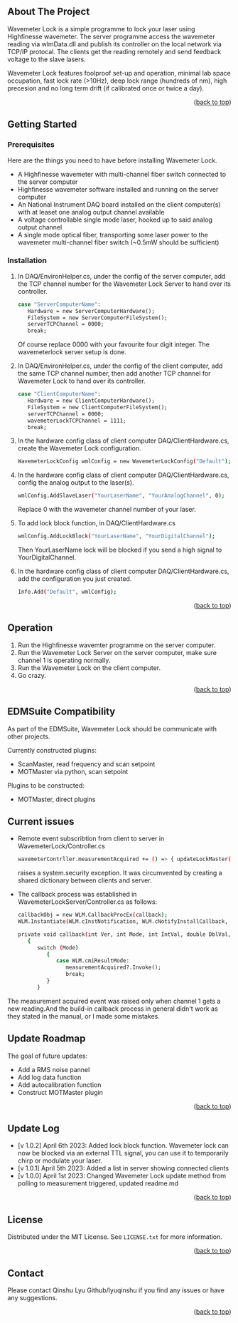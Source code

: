 <a name="readme-top"></a>
<!-- ABOUT THE PROJECT -->
## About The Project

Wavemeter Lock is a simple programme to lock your laser using Highfinesse wavemeter. The server programme access the wavemeter reading via wlmData.dll and publish its controller on the local network via TCP/IP protocal. The clients get the reading remotely and send feedback voltage to the slave lasers.

Wavemeter Lock features foolproof set-up and operation, minimal lab space occupation, fast lock rate (>10Hz), deep lock range (hundreds of nm), high precesion and no long term drift (if calibrated once or twice a day). 

<p align="right">(<a href="#readme-top">back to top</a>)</p>




<!-- GETTING STARTED -->
## Getting Started



### Prerequisites

Here are the things you need to have before installing Wavemeter Lock.

* A Highfinesse wavemeter with multi-channel fiber switch connected to the server computer
* Highfinesse wavemeter software installed and running on the server computer
* An National Instrument DAQ board installed on the client computer(s) with at leaset one analog output channel available
* A voltage controllable single mode laser, hooked up to said analog output channel
* A single mode optical fiber, transporting some laser power to the wavemeter multi-channel fiber switch (~0.5mW should be sufficient)
  

### Installation

1. In DAQ/EnvironHelper.cs, under the config of the server computer, add the TCP channel number for the Wavemeter Lock Server to hand over its controller.
   ```sh
   case "ServerComputerName":
      Hardware = new ServerComputerHardware();
      FileSystem = new ServerComputerFileSystem();
      serverTCPChannel = 0000;
      break;
   ```
   Of course replace 0000 with your favourite four digit integer. The wavemeterlock server setup is done.

2. In DAQ/EnvironHelper.cs, under the config of the client computer, add the same TCP channel number, then add another TCP channel for Wavemeter Lock to hand over its controller.
   ```sh
   case "ClientComputerName":
      Hardware = new ClientComputerHardware();
      FileSystem = new ClientComputerFileSystem();
      serverTCPChannel = 0000;
      wavemeterLockTCPChannel = 1111;
      break;
   ```

3. In the hardware config class of client computer DAQ/ClientHardware.cs, create the Wavemeter Lock configuration.
   ```sh
   WavemeterLockConfig wmlConfig = new WavemeterLockConfig("Default");
   ```

4. In the hardware config class of client computer DAQ/ClientHardware.cs, config the analog output to the laser(s).
   ```sh
   wmlConfig.AddSlaveLaser("YourLaserName", "YourAnalogChannel", 0);
   ```
   Replace 0 with the wavemeter channel number of your laser.
   
5. To add lock block function, in DAQ/ClientHardware.cs
   ```sh
   wmlConfig.AddLockBlock("YourLaserName", "YourDigitalChannel");
   ```
   Then YourLaserName lock will be blocked if you send a high signal to YourDigitalChannel.

6. In the hardware config class of client computer DAQ/ClientHardware.cs, add the configuration you just created.
   ```sh
   Info.Add("Default", wmlConfig);
   ```

<p align="right">(<a href="#readme-top">back to top</a>)</p>



## Operation

1. Run the Highfinesse wavemter programme on the server computer.
2. Run the Wavemeter Lock Server on the server computer, make sure channel 1 is operating normally.
3. Run the Wavemeter Lock on the client computer.
4. Go crazy.

<p align="right">(<a href="#readme-top">back to top</a>)</p>

## EDMSuite Compatibility

As part of the EDMSuite, Wavemeter Lock should be communicate with other projects.

Currently constructed plugins:
* ScanMaster, read frequency and scan setpoint
* MOTMaster via python, scan setpoint

Plugins to be constructed:
* MOTMaster, direct plugins

## Current issues
* Remote event subscribtion from client to server in WavemeterLock/Controller.cs
   ```sh
   wavemeterContrller.measurementAcquired += () => { updateLockMaster(); };
   ```
   raises a system.security exception. It was circumvented by creating a shared dictionary between clients and server. 

* The callback process was established in WavemeterLockServer/Controller.cs as follows:
   ```sh
   callbackObj = new WLM.CallbackProcEx(callback);
   WLM.Instantiate(WLM.cInstNotification, WLM.cNotifyInstallCallback, callbackObj, 0);

   private void callback(int Ver, int Mode, int IntVal, double DblVal, int Res1)
      {
         switch (Mode)
            {
               case WLM.cmiResultMode:
                  measurementAcquired?.Invoke();
                  break;
            }
         }
   ```
 The measurement acquired event was raised only when channel 1 gets a new reading.And the build-in callback process in general didn't work as they stated in the manual, or I made some mistakes.

## Update Roadmap
The goal of future updates:
- Add a RMS noise pannel
- Add log data function
- Add autocalibration function
- Construct MOTMaster plugin


<p align="right">(<a href="#readme-top">back to top</a>)</p>

## Update Log

* [v 1.0.2] April 6th 2023: Added lock block function. Wavemeter lock can now be blocked via an external TTL signal, you can use it to temporarily chirp or modulate your laser.
* [v 1.0.1] April 5th 2023: Added a list in server showing connected clients
* [v 1.0.0] April 1st 2023: Changed Wavemeter Lock update method from polling to measurement triggered, updated readme.md


<p align="right">(<a href="#readme-top">back to top</a>)</p>



<!-- LICENSE -->
## License

Distributed under the MIT License. See `LICENSE.txt` for more information.

<p align="right">(<a href="#readme-top">back to top</a>)</p>



<!-- CONTACT -->
## Contact
Please contact Qinshu Lyu Github/lyuqinshu if you find any issues or have any suggestions.


<p align="right">(<a href="#readme-top">back to top</a>)</p>






